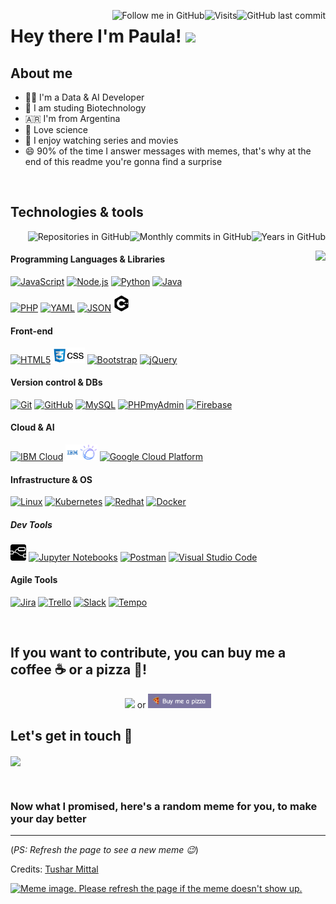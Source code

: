 <!-- Your badges
You can use the website to generate badges: https://shields.io/
https://shields.io/#styles
https://pufler.dev/git-badges/
-->
<a href="https://github.com/pauladanielafarias"><img alt="GitHub last commit" align="right" src="https://img.shields.io/github/last-commit/pauladanielafarias/pauladanielafarias?style=social&logo=github&label=Updated"></a> <a href="https://github.com/pauladanielafarias"><img alt="Visits" align="right" src="https://badges.pufler.dev/visits/pauladanielafarias/pauladanielafarias?style=social&logo=github"></a> <a href="https://github.com/pauladanielafarias/?tab=follow"><img alt="Follow me in GitHub" align="right" src="https://img.shields.io/github/followers/pauladanielafarias?label=Follow%20me&style=social"></a> 


# Hey there I'm Paula! <img width="4%" src="https://media.giphy.com/media/hvRJCLFzcasrR4ia7z/giphy.gif" width="25px">

## About me
- :woman_technologist: I'm a Data & AI Developer
- :dna: I am studing Biotechnology
- :argentina: I'm from Argentina
- :test_tube: Love science 
- :popcorn: I enjoy watching series and movies
- :smile: 90% of the time I answer messages with memes, that's why at the end of this readme you're gonna find a surprise

<br>

## Technologies & tools 
<div>
  <!-- Your github readme stats
  You can use this api: https://github.com/anuraghazra/github-readme-stats
  -->
  <a href="https://github.com/pauladanielafarias/"> <img alt="Years in GitHub" align="right" src="https://badges.pufler.dev/years/pauladanielafarias?style=flat&color=purple&logo=github&logoColor=black&labelColor=FBFBFB"></a> <a href="https://github.com/pauladanielafarias/"><img alt="Monthly commits in GitHub" align="right" src="https://badges.pufler.dev/commits/monthly/pauladanielafarias?style=flat&color=purple&logo=github&logoColor=black&labelColor=FBFBFB"></a> <a href="https://github.com/pauladanielafarias?tab=repositories"><img alt="Repositories in GitHub" align="right" src="https://badges.pufler.dev/repos/pauladanielafarias?style=flat&color=purple&logo=github&logoColor=black&labelColor=FBFBFB"></a>
  <br>
  
  <a href="https://github.com/pauladanielafarias/repositories"><img height="160vh" align="right" src="https://github-readme-stats.vercel.app/api/top-langs/?username=pauladanielafarias&layout=compact&langs_count=6"></a>
  <!--<img height="160vh" width="50%" align="right" src="https://github-readme-stats.vercel.app/api?username=pauladanielafarias&show_icons=true&theme=material-palenight&hide=issues,contribs,prs&count_private=true&include_all_commits=true">-->
</div>
  
 <div> 
  <!-- 
  You can use this sites to get logos: https://www.vectorlogo.zone or https://simpleicons.org/
  -->
   <h4>Programming Languages & Libraries</h4>
  
  <a href='https://www.javascript.com/'><img width="10%" alt='JavaScript' src="https://www.vectorlogo.zone/logos/javascript/javascript-ar21.svg"></a>
  <a href='https://nodejs.org/'><img width="10%" alt='Node.js' src="https://www.vectorlogo.zone/logos/nodejs/nodejs-horizontal.svg"></a>
  <a href='https://www.python.org/'><img width="10%" alt='Python' src="https://www.vectorlogo.zone/logos/python/python-ar21.svg"></a>
  <a href='https://www.java.com/en/'><img width="10%" alt='Java' src="https://www.vectorlogo.zone/logos/java/java-ar21.svg"></a>
  
  <a href='https://www.php.net/'><img width="10%" alt='PHP' src="https://www.vectorlogo.zone/logos/php/php-ar21.svg"></a>
  <a href=''><img width="10%" alt='YAML' src="https://www.vectorlogo.zone/logos/yaml/yaml-ar21.svg"></a>
  <a href='https://www.json.org/json-en.html'><img width="10%" alt='JSON' src="https://www.vectorlogo.zone/logos/json/json-ar21.svg"></a>
  <a href='https://www.cplusplus.com/'><img width="5%" alt='C++' src="https://github.com/pauladanielafarias/pauladanielafarias/blob/master/images/c++.svg"></a>
 
 
 <h4>Front-end</h4>
  
  <a href='https://html.spec.whatwg.org/'><img width="10%" alt='HTML5' src="https://www.vectorlogo.zone/logos/w3_html5/w3_html5-ar21.svg"></a>
  <a href='https://en.wikipedia.org/wiki/CSS'><img width="10%" alt='CSS3' src="https://github.com/pauladanielafarias/pauladanielafarias/blob/master/images/css3-logo.png"></a>
  <a href='https://getbootstrap.com/'><img width="10%" alt='Bootstrap' src="https://www.vectorlogo.zone/logos/getbootstrap/getbootstrap-ar21.svg"></a>
  <a href='https://jquery.com/'><img width="10%" alt='jQuery' src="https://www.vectorlogo.zone/logos/jquery/jquery-ar21.svg"></a>

  
  <h4>Version control & DBs</h4>

  <a href='https://git-scm.com/'><img width="10%" alt='Git' src="https://www.vectorlogo.zone/logos/git-scm/git-scm-ar21.svg"></a>
  <a href='https://github.com/'><img width="10%" alt='GitHub' src="https://www.vectorlogo.zone/logos/github/github-ar21.svg"></a>
  <a href='https://www.mysql.com/'><img width="10%" alt='MySQL' src="https://www.vectorlogo.zone/logos/mysql/mysql-ar21.svg"></a>
  <a href='https://www.phpmyadmin.net/'><img width="10%" alt='PHPmyAdmin' src="https://www.vectorlogo.zone/logos/phpmyadmin/phpmyadmin-ar21.svg"></a>
  <a href='https://firebase.google.com/'><img width="10%" alt='Firebase' src="https://www.vectorlogo.zone/logos/firebase/firebase-ar21.svg"></a>

  
  <h4>Cloud & AI</h4>

  <a href='https://www.ibm.com/cloud'><img width="10%" alt='IBM Cloud' src="https://www.vectorlogo.zone/logos/ibm_cloud/ibm_cloud-ar21.svg"></a> 
  <a href='https://www.ibm.com/watson'><img width="10%" alt='IBM Watson AI' src="https://github.com/pauladanielafarias/pauladanielafarias/blob/master/images/IBMWatson2.png"></a>
  <a href='https://cloud.google.com/'><img width="10%" alt='Google Cloud Platform' src="https://www.vectorlogo.zone/logos/google_cloud/google_cloud-ar21.svg"></a> 
  
  
  <h4>Infrastructure & OS</h4>

  <a href='https://www.linux.org/'><img width="10%" alt='Linux' src="https://www.vectorlogo.zone/logos/linux/linux-ar21.svg"></a>
  <a href='https://kubernetes.io/'><img width="10%" alt='Kubernetes' src="https://www.vectorlogo.zone/logos/kubernetes/kubernetes-ar21.svg"></a>
  <a href='https://www.redhat.com/en'><img width="10%" alt='Redhat' src="https://www.vectorlogo.zone/logos/redhat/redhat-ar21.svg"></a>
  <a href='https://www.docker.com/'><img width="10%" alt='Docker' src="https://www.vectorlogo.zone/logos/docker/docker-ar21.svg"></a>


  <h5>Dev Tools</h5>
  
  <a href='https://nodered.org/'><img width="5%" alt='Node-RED' src="https://github.com/pauladanielafarias/pauladanielafarias/blob/master/images/node-red.svg"></a>
  <a href='https://jupyter.org/'><img width="10%" alt='Jupyter Notebooks' src="https://www.vectorlogo.zone/logos/jupyter/jupyter-ar21.svg"></a>
  <a href='https://www.postman.com/'><img width="10%" alt='Postman' src="https://www.vectorlogo.zone/logos/getpostman/getpostman-ar21.svg"></a>
  <a href='https://code.visualstudio.com/'><img width="10%" alt='Visual Studio Code' src="https://www.vectorlogo.zone/logos/visualstudio_code/visualstudio_code-ar21.svg"></a>


  <!--<a href=''><img width="10%" alt='Netlify' src="https://www.vectorlogo.zone/logos/netlify/netlify-ar21.svg"></a>-->
  
    
  <h4>Agile Tools</h4>

  <a href='https://www.atlassian.com/software/jira'><img width="10%" alt='Jira' src="https://www.vectorlogo.zone/logos/atlassian_jira/atlassian_jira-ar21.svg"></a>
  <a href='https://trello.com/'><img width="10%" alt='Trello' src="https://www.vectorlogo.zone/logos/trello/trello-ar21.svg"></a>
  <a href='https://slack.com/'><img width="10%" alt='Slack' src="https://www.vectorlogo.zone/logos/slack/slack-ar21.svg"></a>
  <a href='https://www.tempo.io/'><img width="10%" alt='Tempo' src="https://www.vectorlogo.zone/logos/tempoio/tempoio-ar21.svg"></a>

</div>

<br>

## If you want to contribute, you can buy me a coffee :coffee: or a pizza :pizza:!

<p align="center">
  <a align="center" href="https://cafecito.app/paulafarias"><img width="20%" src="https://cdn.cafecito.app/imgs/buttons/button_3.svg"></a> or <a href="https://www.buymeacoffee.com/paulafarias" align="center"> <img width="20%" src="https://github.com/pauladanielafarias/pauladanielafarias/blob/master/images/buy_me_a_pizza.png"></a>
</p>

## Let's get in touch :handshake:
<a href="https://www.linkedin.com/in/paulafarias/"><img align="center" width="20%" src="https://img.shields.io/badge/-Paula%20Farias-blue?style=social&logo=Linkedin&logoColor=blue"></a> 

<br>

### Now what I promised, here's a random meme for you, to make your day better

-----------------------------------
(*PS: Refresh the page to see a new meme :wink:*)

Credits: [Tushar Mittal](https://github.com/techytushar/techytushar/blob/master/README.md)

<a href="https://github.com/techytushar/random-memer"><img src='https://random-memer.herokuapp.com/' title="Meme" alt="Meme image. Please refresh the page if the meme doesn't show up." height="400"></a>
